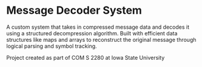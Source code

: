 # Message Decoder System
A custom system that takes in compressed message data and decodes it using a structured decompression algorithm. Built with efficient data structures like maps and arrays to reconstruct the original message through logical parsing and symbol tracking.

Project created as part of COM S 2280 at Iowa State University
